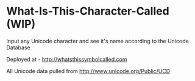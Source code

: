 # What-Is-This-Character-Called (WIP)

Input any Unicode character and see it's name according to the Unicode Database

Deployed at - http://whatsthissymbolcalled.com

All Unicode data pulled from http://www.unicode.org/Public/UCD
